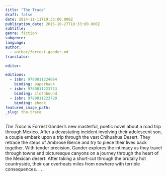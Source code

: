 ```yaml
---
title: "The Trace"
draft: false
date: 2014-11-11T19:33:00.000Z
publication_date: 2015-10-27T18:33:00.000Z
subtitle:
genre: fiction
subgenre:
language:
author:
  - author/forrest-gander.md
translator:

editor:

editions:
  - isbn: 9780811224864
    binding: paperback
  - isbn: 9780811223713
    binding: clothbound
  - isbn: 9780811223720
    binding: ebook
featured_image_path:
_slug: the-trace
---
```


_The Trace_ is Forrest Gander’s new masterful, poetic novel about a road trip through Mexico. After a devastating incident involving their adolescent son, a couple embark upon a trip through the vast Chihuahua Desert. They retrace the steps of Ambrose Bierce and try to piece their lives back together. With tender precision, Gander explores the intimacy as they travel through towns and picturesque canyons on a journey through the heart of the Mexican desert. After taking a short-cut through the brutally hot countryside, their car overheats miles from nowhere with terrible consequences. . . .

